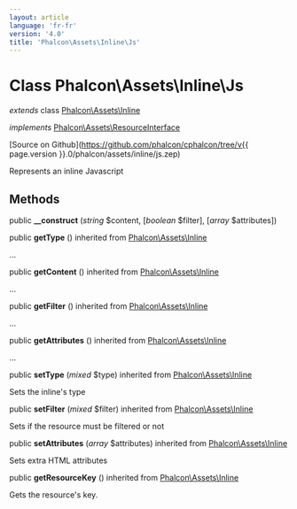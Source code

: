 ```yaml
---
layout: article
language: 'fr-fr'
version: '4.0'
title: 'Phalcon\Assets\Inline\Js'
---
```

# Class **Phalcon\Assets\Inline\Js**

*extends* class [Phalcon\Assets\Inline](Phalcon_Assets_Inline)

*implements* [Phalcon\Assets\ResourceInterface](Phalcon_Assets_ResourceInterface)

[Source on Github](https://github.com/phalcon/cphalcon/tree/v{{ page.version }}.0/phalcon/assets/inline/js.zep)

Represents an inline Javascript

## Methods

public **__construct** (*string* $content, [*boolean* $filter], [*array* $attributes])

public **getType** () inherited from [Phalcon\Assets\Inline](Phalcon_Assets_Inline)

...

public **getContent** () inherited from [Phalcon\Assets\Inline](Phalcon_Assets_Inline)

...

public **getFilter** () inherited from [Phalcon\Assets\Inline](Phalcon_Assets_Inline)

...

public **getAttributes** () inherited from [Phalcon\Assets\Inline](Phalcon_Assets_Inline)

...

public **setType** (*mixed* $type) inherited from [Phalcon\Assets\Inline](Phalcon_Assets_Inline)

Sets the inline's type

public **setFilter** (*mixed* $filter) inherited from [Phalcon\Assets\Inline](Phalcon_Assets_Inline)

Sets if the resource must be filtered or not

public **setAttributes** (*array* $attributes) inherited from [Phalcon\Assets\Inline](Phalcon_Assets_Inline)

Sets extra HTML attributes

public **getResourceKey** () inherited from [Phalcon\Assets\Inline](Phalcon_Assets_Inline)

Gets the resource's key.